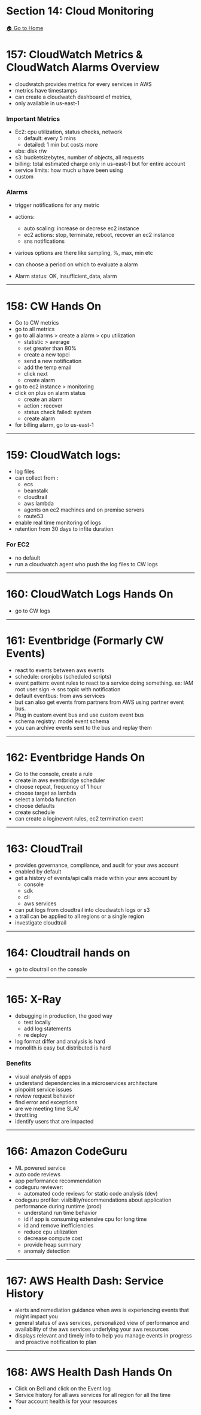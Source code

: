 # Section 14: Cloud Monitoring

[🏠 Go to Home](https://apoorvyadav1111.github.io/aws-ccp-udemy-notes/)

# 157: CloudWatch Metrics & CloudWatch Alarms Overview
- cloudwatch provides metrics for every services in AWS
- metrics have timestamps
- can create a cloudwatch dashboard of metrics,
- only available in us-east-1

### Important Metrics
- Ec2: cpu utilization, status checks, network
  - default: every 5 mins
  - detailed: 1 min but costs more
- ebs: disk r/w
- s3: bucketsizebytes, number of objects, all requests
- billing: total estimated charge only in us-east-1 but for entire account
- service limits: how much u have been using
- custom

### Alarms
- trigger notifications for any metric
- actions:
  - auto scaling: increase or decrese ec2 instance
  - ec2 actions: stop, terminate, reboot, recover an ec2 instance
  - sns notifications
 
- various options are there like sampling, %, max, min etc
- can choose a period on which to evaluate a alarm
- Alarm status: OK, insufficient_data, alarm

---

# 158: CW Hands On
- Go to CW metrics
- go to all metrics
- go to all alarms > create a alarm > cpu utilization
  - statistic > average
  - set greater than 80%
  - create a new topci
  - send a new notification
  - add the temp email
  - click next
  - create alarm
- go to ec2 instance > monitoring
- click on plus on alarm status
  - create an alarm
  - action : recover
  - status check failed: system
  - create alarm
- for billing alarm, go to us-east-1

---

# 159: CloudWatch logs:
- log files
- can collect from :
  - ecs
  - beanstalk
  - cloudtrail
  - aws lambda
  - agents on ec2 machines and on premise servers
  - route53
- enable real time monitoring of logs
- retention from 30 days to infite duration

### For EC2
- no default
- run a cloudwatch agent who push the log files to CW logs

---

# 160: CloudWatch Logs Hands On
- go to CW logs

---

# 161: Eventbridge (Formarly CW Events)
- react to events between aws events
- schedule: cronjobs (scheduled scripts)
- event pattern: event rules to react to a service doing something. ex: IAM root user sign -> sns topic with notification
- default eventbus: from aws services
- but can also get events from partners from AWS using partner event bus.
- Plug in custom event bus and use custom event bus
- schema registry: model event schema
- you can archive events sent to the bus and replay them

---

# 162: Eventbridge Hands On
- Go to the console, create a rule
- create in aws eventbridge scheduler
- choose repeat, frequency of 1 hour
- choose target as lambda
- select a lambda function
- choose defaults
- create schedule
- can create a loginevent rules, ec2 termination event

--- 

# 163: CloudTrail
- provides governance, compliance, and audit for your aws account
- enabled by default
- get a history of events/api calls made within your aws account by
  - console
  - sdk
  - cli
  - aws services
- can put logs from cloudtrail into cloudwatch logs or s3
- a trail can be applied to all regions or a single region
- investigate cloudtrail

--- 

# 164: Cloudtrail hands on
- go to cloutrail on the console

--- 

# 165: X-Ray
- debugging in production, the good way
  - test locally
  - add log statements
  - re deploy
- log format differ and analysis is hard
- monolith is easy but distributed is hard

### Benefits
- visual analysis of apps
- understand dependencies in a microservices architecture
- pinpoint service issues
- review request behavior
- find error and exceptions
- are we meeting time SLA?
- throttling
- identify users that are impacted

---

# 166: Amazon CodeGuru
- ML powered service
- auto code reviews
- app performance recommendation
- codeguru reviewer:
  - automated code reviews for static code analysis (dev)
- codeguru profiler: visibility/recommendations about application performance during runtime (prod)
  - understand run time behavior
  - id if app is consuming extensive cpu for long time
  - id and remove inefficiencies
  - reduce cpu utilization
  - decrease compute cost
  - provide heap summary
  - anomaly detection
 
---

# 167: AWS Health Dash: Service History

- alerts and remediation guidance when aws is experiencing events that might impact you
- general status of aws services, personalized view of performance and availability of the aws services underlying your aws resources
- displays relevant and timely info to help you manage events in progress and proactive notification to plan

---

# 168: AWS Health Dash Hands On

- Click on Bell and click on the Event log
- Service history for all aws services for all region for all the time
- Your account health is for your resources
- 
